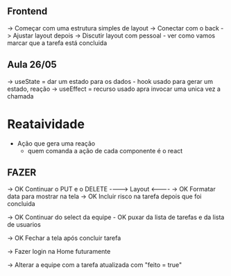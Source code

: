 ## Frontend
-> Começar com uma estrutura simples de layout
-> Conectar com o back
-> Ajustar layout depois
-> Discutir layout com pessoal
    - ver como vamos marcar que a tarefa está concluida

## Aula 26/05
-> useState = dar um estado para os dados - hook usado para gerar um estado, reação
-> useEffect = recurso usado apra invocar uma unica vez a chamada 

# Reataividade
- Ação que gera uma reação
    - quem comanda a ação de cada componente é o react

## FAZER ##
-> OK Continuar o PUT e o DELETE
----> Layout <----
-> OK Formatar data para mostrar na tela
-> OK Incluir risco na tarefa depois que foi concluida

-> OK Continuar do select da equipe
    - OK puxar da lista de tarefas e da lista de usuarios

-> OK Fechar a tela após concluir tarefa

-> Fazer login na Home futuramente

-> Alterar a equipe com a tarefa atualizada com "feito = true"
